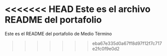 <<<<<<< HEAD
Este es el archivo README  del portafolio
=======
Este es el README del portafolio de Medio Término 
>>>>>>> eba67e335d0a67ff8d97f12f7c717e2fc0f9e0d2
